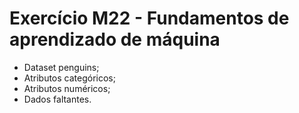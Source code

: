 
# Exercício M22 - Fundamentos de aprendizado de máquina  
  
- Dataset penguins;  
- Atributos categóricos;  
- Atributos numéricos;  
- Dados faltantes.
